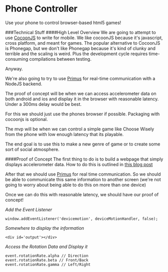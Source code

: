 Phone Controller
================

Use your phone to control browser-based html5 games!

###Technical Stuff
####High Level Overview
We are going to attempt to use [CocoonJS](https://www.ludei.com/cocoonjs/) to write for mobile. We like cocoonJS because it's javascript, cross platform, and meant for games. The popular alternative to CocoonJS is Phonegap, but we don't like Phonegap because it's kind of clunky and terrible and the scaling is weird. Plus the development cycle requires time-consuming compilations between testing.

Anyway.

We're also going to try to use [Primus](https://github.com/primus/primus) for real-time communication with a NodeJS backend.

The proof of concept will be when we can access accelerometer data on both android and ios and display it in the browser with reasonable latency. Under a 300ms delay would be best.

For this we should just use the phones browser if possible. Packaging with cocoonjs is optional.

The mvp will be when we can control a simple game like Choose Wisely from the phone with low enough latency that its playable.

The end goal is to use this to make a new genre of game or to create some sort of social atmosphere.

####Proof of Concept
The first thing to do is to build a webpage that simply displays accelerometer data. How to do this is outlined in [this blog post](http://www.html5rocks.com/en/tutorials/device/orientation/)

After that we should use [Primus](https://github.com/primus/primus) for real time communication. So we should be able to communicate this same information to another screen (we're not going to worry about being able to do this on more than one device)

Once we can do this with reasonable latency, we should have our proof of concept!

*Add the Event Listener*
```
window.addEventListener('devicemotion', deviceMotionHandler, false);
```

*Somewhere to display the information*
```
<div id='output'></div>
```

*Access the Rotation Data and Display it*
```
event.rotationRate.alpha // Direction
event.rotationRate.beta // Front/Back
event.rotationRate.gamma // Left/Right
```
